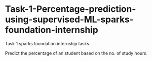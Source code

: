 # Task-1-Percentage-prediction-using-supervised-ML-sparks-foundation-internship
Task 1 sparks foundation internship tasks 

Predict the percentage of an student based on the no. of study hours.
